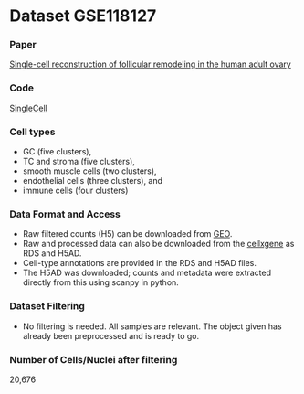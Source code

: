 # Dataset GSE118127

### Paper
[Single-cell reconstruction of follicular remodeling in the human adult ovary](https://www.nature.com/articles/s41467-019-11036-9)

### Code
[SingleCell](https://github.com/johnmous/singleCell)

### Cell types
- GC (five clusters),
- TC and stroma (five clusters), 
- smooth muscle cells (two clusters), 
- endothelial cells (three clusters), and 
- immune cells (four clusters)

### Data Format and Access
- Raw filtered counts (H5) can be downloaded from [GEO](https://www.ncbi.nlm.nih.gov/geo/query/acc.cgi?acc=GSE118127).
- Raw and processed data can also be downloaded from the [cellxgene](https://cellxgene.cziscience.com/collections/2902f08c-f83c-470e-a541-e463e25e5058) as RDS and H5AD.
- Cell-type annotations are provided in the RDS and H5AD files.
- The H5AD was downloaded; counts and metadata were extracted directly from this using scanpy in python.

### Dataset Filtering
- No filtering is needed. All samples are relevant. The object given has already been preprocessed and is ready to go.

### Number of Cells/Nuclei after filtering
20,676
